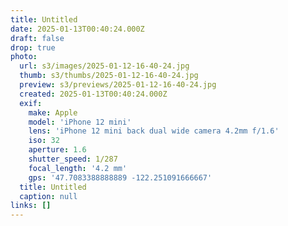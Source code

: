 ```yaml
---
title: Untitled
date: 2025-01-13T00:40:24.000Z
draft: false
drop: true
photo:
  url: s3/images/2025-01-12-16-40-24.jpg
  thumb: s3/thumbs/2025-01-12-16-40-24.jpg
  preview: s3/previews/2025-01-12-16-40-24.jpg
  created: 2025-01-13T00:40:24.000Z
  exif:
    make: Apple
    model: 'iPhone 12 mini'
    lens: 'iPhone 12 mini back dual wide camera 4.2mm f/1.6'
    iso: 32
    aperture: 1.6
    shutter_speed: 1/287
    focal_length: '4.2 mm'
    gps: '47.7083388888889 -122.251091666667'
  title: Untitled
  caption: null
links: []
---
```

